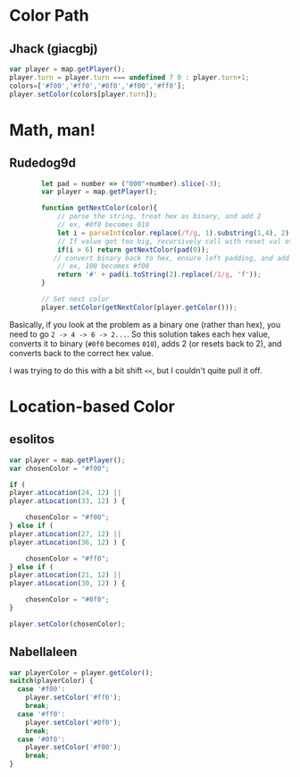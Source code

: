 
# Color Path
## Jhack (giacgbj)

```javascript
var player = map.getPlayer();
player.turn = player.turn === undefined ? 0 : player.turn+1;
colors=['#f00','#ff0','#0f0','#f00','#ff0'];
player.setColor(colors[player.turn]);
```

# Math, man!
## Rudedog9d

```js
        let pad = number => ("000"+number).slice(-3);
        var player = map.getPlayer();

        function getNextColor(color){
        	// parse the string, treat hex as binary, and add 2
            // ex, #0f0 becomes 010
        	let i = parseInt(color.replace(/f/g, 1).substring(1,4), 2) + 2;
            // If value got too big, recursively call with reset val of 0
            if(i > 6) return getNextColor(pad(0));
           // convert binary back to hex, ensure left padding, and add #
            // ex, 100 becomes #f00
            return '#' + pad(i.toString(2).replace(/1/g, 'f'));
        }

        // Set next color
        player.setColor(getNextColor(player.getColor()));
```

Basically, if you look at the problem as a binary one (rather than hex), you need to go `2 -> 4 -> 6 -> 2...`. So this solution takes each hex value, converts it to binary (`#0f0` becomes `010`), adds 2 (or resets back to 2), and converts back to the correct hex value.

I was trying to do this with a bit shift `<<`, but I couldn't quite pull it off.

# Location-based Color
## esolitos
```javascript
var player = map.getPlayer();
var chosenColor = "#f00";

if (
player.atLocation(24, 12) ||
player.atLocation(33, 12) ) {

    chosenColor = "#f00";
} else if (
player.atLocation(27, 12) ||
player.atLocation(36, 12) ) {

    chosenColor = "#ff0";
} else if (
player.atLocation(21, 12) ||
player.atLocation(30, 12) ) {

    chosenColor = "#0f0";
}

player.setColor(chosenColor);

```
## Nabellaleen
```javascript
var playerColor = player.getColor();
switch(playerColor) {
  case '#f00':
    player.setColor('#ff0');
    break;
  case '#ff0':
    player.setColor('#0f0');
    break;
  case '#0f0':
    player.setColor('#f00');
    break;
}
```
